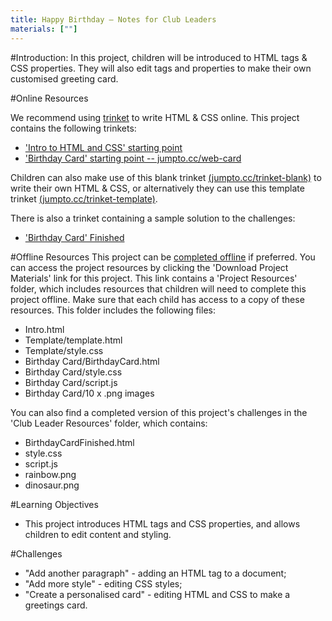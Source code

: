 ```yaml
---
title: Happy Birthday — Notes for Club Leaders
materials: [""]
---
```


#Introduction:
In this project, children will be introduced to HTML tags & CSS properties. They will also edit tags and properties to make their own customised greeting card.

#Online Resources

We recommend using [trinket](https://trinket.io/) to write HTML & CSS online. This project contains the following trinkets:

+ ['Intro to HTML and CSS' starting point](https://trinket.io/html/850a678202)
+ ['Birthday Card' starting point  -- jumpto.cc/web-card](http://jumpto.cc/web-card)

Children can also make use of this blank trinket [(jumpto.cc/trinket-blank)](http://jumpto.cc/trinket-blank) to write their own HTML & CSS, or alternatively they can use this template trinket [(jumpto.cc/trinket-template)](http://jumpto.cc/trinket-template).

There is also a trinket containing a sample solution to the challenges:

+ ['Birthday Card' Finished](https://trinket.io/html/e996dc0380)

#Offline Resources
This project can be [completed offline](../offline.html) if preferred. You can access the project resources by clicking the 'Download Project Materials' link for this project. This link contains a 'Project Resources' folder, which includes resources that children will need to complete this project offline. Make sure that each child has access to a copy of these resources. This folder includes the following files:

+ Intro.html
+ Template/template.html
+ Template/style.css
+ Birthday Card/BirthdayCard.html
+ Birthday Card/style.css
+ Birthday Card/script.js
+ Birthday Card/10 x .png images

You can also find a completed version of this project's challenges in the 'Club Leader Resources' folder, which contains:

+ BirthdayCardFinished.html
+ style.css
+ script.js
+ rainbow.png
+ dinosaur.png

#Learning Objectives
+ This project introduces HTML tags and CSS properties, and allows children to edit content and styling.

#Challenges
+ "Add another paragraph" - adding an HTML tag to a document;
+ "Add more style" - editing CSS styles;
+ "Create a personalised card" - editing HTML and CSS to make a greetings card.
